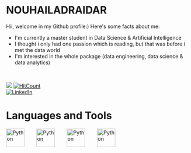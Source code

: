 # NOUHAILADRAIDAR

Hii, welcome in my Github profile:)
Here's some facts about me:
- I'm currently a master student in Data Science & Artificial Intelligence
- I thought i only had one passion which is reading, but that was before i met the data world
- I'm interested in the whole package (data engineering, data science & data analytics)
</br>

![](https://komarev.com/ghpvc/?username=nouhailadr&color=ff69b4&style=flat-square)
[![HitCount](https://hits.dwyl.com/nouhailadr/NOUHAILADRAIDAR.svg?style=flat-square)](http://hits.dwyl.com/nouhailadr/NOUHAILADRAIDAR)
<br/> 
[![LinkedIn](https://img.shields.io/badge/linkedin-%230077B5.svg?style=for-the-badge&logo=linkedin&logoColor=white)](https://www.linkedin.com/in/nouhaila-draidar-502883200/)


# Languages and Tools 

<img align='left' alt='Python' width='50px' style='padding-right : 30px;' src='https://cdn.jsdelivr.net/gh/devicons/devicon/icons/python/python-original.svg' />
<img align='left' alt='Python' width='50px' style='padding-right : 30px;'src="https://cdn.jsdelivr.net/gh/devicons/devicon/icons/microsoftsqlserver/microsoftsqlserver-plain-wordmark.svg" />
<img align='left' alt='Python' width='50px' style='padding-right : 30px;'src="https://cdn.jsdelivr.net/gh/devicons/devicon/icons/mysql/mysql-original-wordmark.svg"/>
<img align='left' alt='Python' width='50px' style='padding-right : 30px;' src="https://cdn.jsdelivr.net/gh/devicons/devicon/icons/jupyter/jupyter-original-wordmark.svg" />
<br/>   

<br/>
